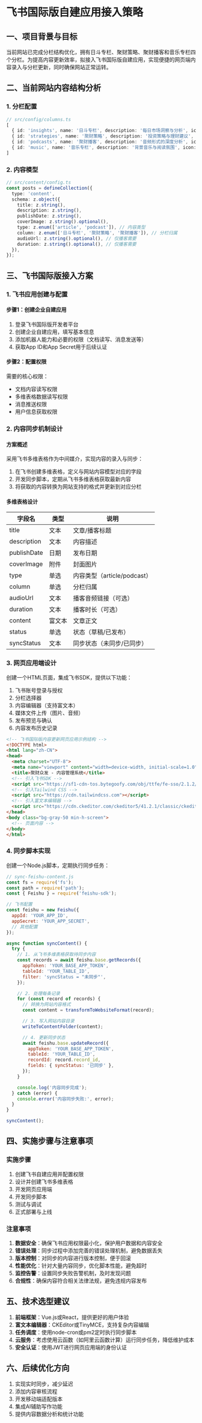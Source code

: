 # 飞书国际版自建应用接入策略

## 一、项目背景与目标

当前网站已完成分栏结构优化，拥有日斗专栏、聚财策略、聚财播客和音乐专栏四个分栏。为提高内容更新效率，拟接入飞书国际版自建应用，实现便捷的网页端内容录入与分栏更新，同时确保网站正常运转。

## 二、当前网站内容结构分析

### 1. 分栏配置
```typescript
// src/config/columns.ts
[
  { id: 'insights', name: '日斗专栏', description: '每日市场洞察与分析', icon: '📊', route: '/insights' },
  { id: 'strategies', name: '聚财策略', description: '投资策略与理财建议', icon: '💹', route: '/strategies' },
  { id: 'podcasts', name: '聚财播客', description: '音频形式的深度分析', icon: '🎧', route: '/podcasts' },
  { id: 'music', name: '音乐专栏', description: '背景音乐与阅读氛围', icon: '🎵', route: '/music-player' }
]
```

### 2. 内容模型
```typescript
// src/content/config.ts
const posts = defineCollection({
  type: 'content',
  schema: z.object({
    title: z.string(),
    description: z.string(),
    publishDate: z.string(),
    coverImage: z.string().optional(),
    type: z.enum(['article', 'podcast']), // 内容类型
    column: z.enum(['日斗专栏', '聚财策略', '聚财播客']), // 分栏归属
    audioUrl: z.string().optional(), // 仅播客需要
    duration: z.string().optional(), // 仅播客需要
  }),
});
```

## 三、飞书国际版接入方案

### 1. 飞书应用创建与配置

#### 步骤1：创建企业自建应用
1. 登录飞书国际版开发者平台
2. 创建企业自建应用，填写基本信息
3. 添加机器人能力和必要的权限（文档读写、消息发送等）
4. 获取App ID和App Secret用于后续认证

#### 步骤2：配置权限
需要的核心权限：
- 文档内容读写权限
- 多维表格数据读写权限
- 消息推送权限
- 用户信息获取权限

### 2. 内容同步机制设计

#### 方案概述
采用飞书多维表格作为中间媒介，实现内容的录入与同步：
1. 在飞书创建多维表格，定义与网站内容模型对应的字段
2. 开发同步脚本，定期从飞书多维表格获取最新内容
3. 将获取的内容转换为网站支持的格式并更新到对应分栏

#### 多维表格设计
| 字段名       | 类型     | 说明                     |
|------------|----------|--------------------------|
| title      | 文本     | 文章/播客标题            |
| description| 文本     | 内容描述                 |
| publishDate| 日期     | 发布日期                 |
| coverImage | 附件     | 封面图片                 |
| type       | 单选     | 内容类型（article/podcast）|
| column     | 单选     | 分栏归属                 |
| audioUrl   | 文本     | 播客音频链接（可选）     |
| duration   | 文本     | 播客时长（可选）         |
| content    | 富文本   | 文章正文                 |
| status     | 单选     | 状态（草稿/已发布）      |
| syncStatus | 文本     | 同步状态（未同步/已同步）|

### 3. 网页应用端设计

创建一个HTML页面，集成飞书SDK，提供以下功能：
1. 飞书账号登录与授权
2. 分栏选择器
3. 内容编辑器（支持富文本）
4. 媒体文件上传（图片、音频）
5. 发布预览与确认
6. 内容发布历史记录

```html
<!-- 飞书国际版内容更新网页应用示例结构 -->
<!DOCTYPE html>
<html lang="zh-CN">
<head>
  <meta charset="UTF-8">
  <meta name="viewport" content="width=device-width, initial-scale=1.0">
  <title>聚财众发 - 内容管理系统</title>
  <!-- 引入飞书SDK -->
  <script src="https://sf1-cdn-tos.bytegoofy.com/obj/ttfe/fe-sso/2.1.2/index.js"></script>
  <!-- 引入Tailwind CSS -->
  <script src="https://cdn.tailwindcss.com"></script>
  <!-- 引入富文本编辑器 -->
  <script src="https://cdn.ckeditor.com/ckeditor5/41.2.1/classic/ckeditor.js"></script>
</head>
<body class="bg-gray-50 min-h-screen">
  <!-- 页面内容 -->
</body>
</html>
```

### 4. 同步脚本实现

创建一个Node.js脚本，定期执行同步任务：

```javascript
// sync-feishu-content.js
const fs = require('fs');
const path = require('path');
const { Feishu } = require('feishu-sdk');

// 飞书配置
const feishu = new Feishu({
  appId: 'YOUR_APP_ID',
  appSecret: 'YOUR_APP_SECRET',
  // 其他配置
});

async function syncContent() {
  try {
    // 1. 从飞书多维表格获取待同步内容
    const records = await feishu.base.getRecords({
      appToken: 'YOUR_BASE_APP_TOKEN',
      tableId: 'YOUR_TABLE_ID',
      filter: 'syncStatus = "未同步"',
    });

    // 2. 处理每条记录
    for (const record of records) {
      // 转换为网站内容格式
      const content = transformToWebsiteFormat(record);

      // 3. 写入网站内容目录
      writeToContentFolder(content);

      // 4. 更新同步状态
      await feishu.base.updateRecord({
        appToken: 'YOUR_BASE_APP_TOKEN',
        tableId: 'YOUR_TABLE_ID',
        recordId: record.record_id,
        fields: { syncStatus: '已同步' },
      });
    }

    console.log('内容同步完成');
  } catch (error) {
    console.error('内容同步失败:', error);
  }
}

syncContent();
```

## 四、实施步骤与注意事项

### 实施步骤
1. 创建飞书自建应用并配置权限
2. 设计并创建飞书多维表格
3. 开发网页应用端
4. 开发同步脚本
5. 测试与调试
6. 正式部署与上线

### 注意事项
1. **数据安全**：确保飞书应用权限最小化，保护用户数据和内容安全
2. **错误处理**：同步过程中添加完善的错误处理机制，避免数据丢失
3. **版本控制**：对同步的内容进行版本控制，便于回滚
4. **性能优化**：针对大量内容同步，优化脚本性能，避免超时
5. **监控告警**：设置同步失败告警机制，及时发现问题
6. **合规性**：确保内容符合相关法律法规，避免违规内容发布

## 五、技术选型建议
1. **前端框架**：Vue.js或React，提供更好的用户体验
2. **富文本编辑器**：CKEditor或TinyMCE，支持复杂内容编辑
3. **任务调度**：使用node-cron或pm2定时执行同步脚本
4. **云服务**：考虑使用云函数（如阿里云函数计算）运行同步任务，降低维护成本
5. **安全认证**：使用JWT进行网页应用端的身份认证

## 六、后续优化方向
1. 实现实时同步，减少延迟
2. 添加内容审核流程
3. 开发移动端适配版本
4. 集成AI辅助写作功能
5. 提供内容数据分析和统计功能